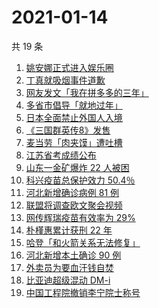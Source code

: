 # 2021-01-14

共 19 条

<!-- BEGIN ZHIHUSEARCH -->
<!-- 最后更新时间 Thu Jan 14 2021 16:32:09 GMT+0800 (CST) -->
1. [姚安娜正式进入娱乐圈](https://www.zhihu.com/search?q=姚安娜)
1. [丁真就吸烟事件道歉](https://www.zhihu.com/search?q=丁真抽烟)
1. [网友发文「我在拼多多的三年」](https://www.zhihu.com/search?q=我在拼多多的三年)
1. [多省市倡导「就地过年」](https://www.zhihu.com/search?q=就地过年)
1. [日本全面禁止外国人入境](https://www.zhihu.com/search?q=日本疫情)
1. [《三国群英传8》发售](https://www.zhihu.com/search?q=三国群英传8)
1. [麦当劳「肉夹馍」遭吐槽](https://www.zhihu.com/search?q=麦当劳肉夹馍)
1. [江苏省考成绩公布](https://www.zhihu.com/search?q=江苏省考)
1. [山东一金矿爆炸 22 人被困](https://www.zhihu.com/search?q=山东金矿)
1. [科兴疫苗总保护效力 50.4％](https://www.zhihu.com/search?q=科兴疫苗)
1. [河北新增确诊病例 81 例](https://www.zhihu.com/search?q=河北新增)
1. [联盟将调查欧文聚会视频](https://www.zhihu.com/search?q=欧文)
1. [网传辉瑞疫苗有效率为 29%](https://www.zhihu.com/search?q=辉瑞疫苗)
1. [朴槿惠累计获刑 22 年](https://www.zhihu.com/search?q=朴槿惠)
1. [哈登「和火箭关系无法修复」 ](https://www.zhihu.com/search?q=哈登)
1. [河北新增本土确诊 90 例](https://www.zhihu.com/search?q=河北新增)
1. [外卖员为要血汗钱自焚](https://www.zhihu.com/search?q=外卖员自焚)
1. [比亚迪超级混动 DM-i](https://www.zhihu.com/search?q=比亚迪)
1. [中国工程院撤销李宁院士称号](https://www.zhihu.com/search?q=李宁院士)
<!-- END ZHIHUSEARCH -->
